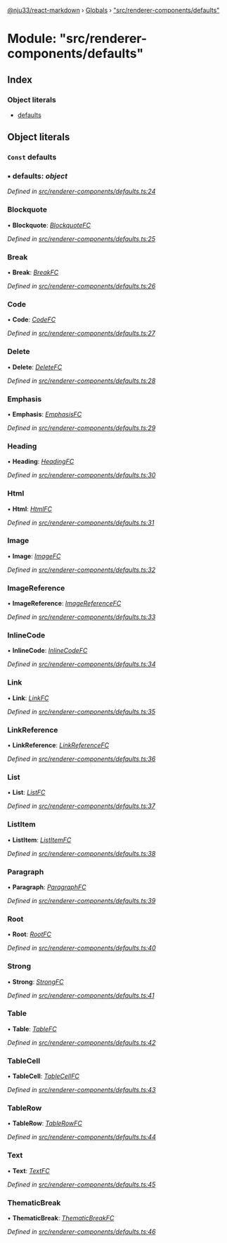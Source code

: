 [@nju33/react-markdown](../README.md) › [Globals](../globals.md) › ["src/renderer-components/defaults"](_src_renderer_components_defaults_.md)

# Module: "src/renderer-components/defaults"

## Index

### Object literals

* [defaults](_src_renderer_components_defaults_.md#const-defaults)

## Object literals

### `Const` defaults

### ▪ **defaults**: *object*

*Defined in [src/renderer-components/defaults.ts:24](https://github.com/nju33/react-markdown/blob/52ced5e/src/renderer-components/defaults.ts#L24)*

###  Blockquote

• **Blockquote**: *[BlockquoteFC](_src_renderer_components_blockquote_.md#blockquotefc)*

*Defined in [src/renderer-components/defaults.ts:25](https://github.com/nju33/react-markdown/blob/52ced5e/src/renderer-components/defaults.ts#L25)*

###  Break

• **Break**: *[BreakFC](_src_renderer_components_break_.md#breakfc)*

*Defined in [src/renderer-components/defaults.ts:26](https://github.com/nju33/react-markdown/blob/52ced5e/src/renderer-components/defaults.ts#L26)*

###  Code

• **Code**: *[CodeFC](_src_renderer_components_code_.md#codefc)*

*Defined in [src/renderer-components/defaults.ts:27](https://github.com/nju33/react-markdown/blob/52ced5e/src/renderer-components/defaults.ts#L27)*

###  Delete

• **Delete**: *[DeleteFC](_src_renderer_components_delete_.md#deletefc)*

*Defined in [src/renderer-components/defaults.ts:28](https://github.com/nju33/react-markdown/blob/52ced5e/src/renderer-components/defaults.ts#L28)*

###  Emphasis

• **Emphasis**: *[EmphasisFC](_src_renderer_components_emphasis_.md#emphasisfc)*

*Defined in [src/renderer-components/defaults.ts:29](https://github.com/nju33/react-markdown/blob/52ced5e/src/renderer-components/defaults.ts#L29)*

###  Heading

• **Heading**: *[HeadingFC](_src_renderer_components_heading_.md#headingfc)*

*Defined in [src/renderer-components/defaults.ts:30](https://github.com/nju33/react-markdown/blob/52ced5e/src/renderer-components/defaults.ts#L30)*

###  Html

• **Html**: *[HtmlFC](_src_renderer_components_html_.md#htmlfc)*

*Defined in [src/renderer-components/defaults.ts:31](https://github.com/nju33/react-markdown/blob/52ced5e/src/renderer-components/defaults.ts#L31)*

###  Image

• **Image**: *[ImageFC](_src_renderer_components_image_.md#imagefc)*

*Defined in [src/renderer-components/defaults.ts:32](https://github.com/nju33/react-markdown/blob/52ced5e/src/renderer-components/defaults.ts#L32)*

###  ImageReference

• **ImageReference**: *[ImageReferenceFC](_src_renderer_components_image_reference_.md#imagereferencefc)*

*Defined in [src/renderer-components/defaults.ts:33](https://github.com/nju33/react-markdown/blob/52ced5e/src/renderer-components/defaults.ts#L33)*

###  InlineCode

• **InlineCode**: *[InlineCodeFC](_src_renderer_components_inline_code_.md#inlinecodefc)*

*Defined in [src/renderer-components/defaults.ts:34](https://github.com/nju33/react-markdown/blob/52ced5e/src/renderer-components/defaults.ts#L34)*

###  Link

• **Link**: *[LinkFC](_src_renderer_components_link_.md#linkfc)*

*Defined in [src/renderer-components/defaults.ts:35](https://github.com/nju33/react-markdown/blob/52ced5e/src/renderer-components/defaults.ts#L35)*

###  LinkReference

• **LinkReference**: *[LinkReferenceFC](_src_renderer_components_link_reference_.md#linkreferencefc)*

*Defined in [src/renderer-components/defaults.ts:36](https://github.com/nju33/react-markdown/blob/52ced5e/src/renderer-components/defaults.ts#L36)*

###  List

• **List**: *[ListFC](_src_renderer_components_list_.md#listfc)*

*Defined in [src/renderer-components/defaults.ts:37](https://github.com/nju33/react-markdown/blob/52ced5e/src/renderer-components/defaults.ts#L37)*

###  ListItem

• **ListItem**: *[ListItemFC](_src_renderer_components_list_item_.md#listitemfc)*

*Defined in [src/renderer-components/defaults.ts:38](https://github.com/nju33/react-markdown/blob/52ced5e/src/renderer-components/defaults.ts#L38)*

###  Paragraph

• **Paragraph**: *[ParagraphFC](_src_renderer_components_paragraph_.md#paragraphfc)*

*Defined in [src/renderer-components/defaults.ts:39](https://github.com/nju33/react-markdown/blob/52ced5e/src/renderer-components/defaults.ts#L39)*

###  Root

• **Root**: *[RootFC](_src_renderer_components_root_.md#rootfc)*

*Defined in [src/renderer-components/defaults.ts:40](https://github.com/nju33/react-markdown/blob/52ced5e/src/renderer-components/defaults.ts#L40)*

###  Strong

• **Strong**: *[StrongFC](_src_renderer_components_strong_.md#strongfc)*

*Defined in [src/renderer-components/defaults.ts:41](https://github.com/nju33/react-markdown/blob/52ced5e/src/renderer-components/defaults.ts#L41)*

###  Table

• **Table**: *[TableFC](_src_renderer_components_table_.md#tablefc)*

*Defined in [src/renderer-components/defaults.ts:42](https://github.com/nju33/react-markdown/blob/52ced5e/src/renderer-components/defaults.ts#L42)*

###  TableCell

• **TableCell**: *[TableCellFC](_src_renderer_components_table_cell_.md#tablecellfc)*

*Defined in [src/renderer-components/defaults.ts:43](https://github.com/nju33/react-markdown/blob/52ced5e/src/renderer-components/defaults.ts#L43)*

###  TableRow

• **TableRow**: *[TableRowFC](_src_renderer_components_table_row_.md#tablerowfc)*

*Defined in [src/renderer-components/defaults.ts:44](https://github.com/nju33/react-markdown/blob/52ced5e/src/renderer-components/defaults.ts#L44)*

###  Text

• **Text**: *[TextFC](_src_renderer_components_text_.md#textfc)*

*Defined in [src/renderer-components/defaults.ts:45](https://github.com/nju33/react-markdown/blob/52ced5e/src/renderer-components/defaults.ts#L45)*

###  ThematicBreak

• **ThematicBreak**: *[ThematicBreakFC](_src_renderer_components_thematic_break_.md#thematicbreakfc)*

*Defined in [src/renderer-components/defaults.ts:46](https://github.com/nju33/react-markdown/blob/52ced5e/src/renderer-components/defaults.ts#L46)*
